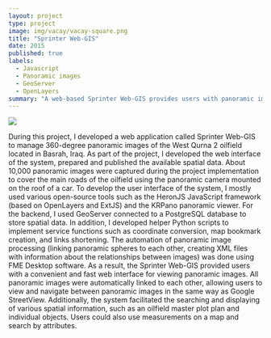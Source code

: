 ```yaml
---
layout: project
type: project
image: img/vacay/vacay-square.png
title: "Sprinter Web-GIS"
date: 2015
published: true
labels:
  - Javascript
  - Panoramic images
  - GeoServer
  - OpenLayers
summary: "A web-based Sprinter Web-GIS provides users with panoramic images and facilitates the searching of spatial information."
---
```


<a href="../img/vacay/vacay-home-page.png"><img src="../img/vacay/vacay-home-page.png" /></a>


During this project, I developed a web application called Sprinter Web-GIS to manage 360-degree panoramic images of the West Qurna 2 oilfield located in Basrah, Iraq. As part of the project, I developed the web interface of the system, prepared and published the available spatial data. About 10,000 panoramic images were captured during the project implementation to cover the main roads of the oilfield using the panoramic camera mounted on the roof of a car. To develop the user interface of the system, I mostly used various open-source tools such as the HeronJS JavaScript framework (based on OpenLayers and ExtJS) and the KRPano panoramic viewer. For the backend, I used GeoServer connected to a PostgreSQL database to store spatial data. In addition, I developed helper Python scripts to implement service functions such as coordinate conversion, map bookmark creation, and links shortening. The automation of panoramic image processing (linking panoramic spheres to each other, creating XML files with information about the relationships between images) was done using FME Desktop software.
As a result, the Sprinter Web-GIS provided users with a convenient and fast web interface for viewing panoramic images. All panoramic images were automatically linked to each other, allowing users to view and navigate between panoramic images in the same way as Google StreetView. Additionally, the system facilitated the searching and displaying of various spatial information, such as an oilfield master plot plan and individual objects. Users could also use measurements on a map and search by attributes.
